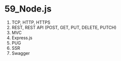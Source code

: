 # 59_Node.js
1. TCP, HTTP, HTTPS
2. REST, REST API (POST, GET, PUT, DELETE, PUTCH)
3. MVC
4. Express.js
5. PUG
6. SSR
7. Swagger